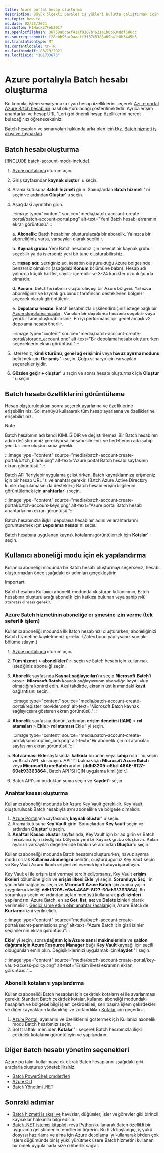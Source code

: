 ```yaml
---
title: Azure portal hesap oluşturma
description: Büyük ölçekli paralel iş yükleri bulutta çalıştırmak için Azure portalda bir Azure Batch hesabı oluşturmayı öğrenin
ms.topic: how-to
ms.date: 02/23/2021
ms.custom: H1Hack27Feb2017
ms.openlocfilehash: 36759a0caef41af9307bf621a1b6b634ddf586cc
ms.sourcegitcommit: f28ebb95ae9aaaff3f87d8388a09b41e0b3445b5
ms.translationtype: MT
ms.contentlocale: tr-TR
ms.lasthandoff: 03/29/2021
ms.locfileid: "101703673"
---
```

# <a name="create-a-batch-account-with-the-azure-portal"></a>Azure portalıyla Batch hesabı oluşturma

Bu konuda, işlem senaryonuza uyan hesap özelliklerini seçerek [Azure portal](https://portal.azure.com) [Azure Batch hesabının](accounts.md) nasıl oluşturulacağı gösterilmektedir. Ayrıca erişim anahtarları ve hesap URL 'Leri gibi önemli hesap özelliklerini nerede bulacağınızı öğreneceksiniz.

Batch hesapları ve senaryoları hakkında arka plan için bkz. [Batch hizmeti iş akışı ve kaynakları](batch-service-workflow-features.md).

## <a name="create-a-batch-account"></a>Batch hesabı oluşturma

[!INCLUDE [batch-account-mode-include](../../includes/batch-account-mode-include.md)]

1. [Azure portalında](https://portal.azure.com) oturum açın.

1. Giriş sayfasından **kaynak oluştur**' u seçin.

1. Arama kutusuna **Batch hizmeti** girin. Sonuçlardan **Batch hizmeti** ' ni seçin ve ardından **Oluştur**' u seçin.

1. Aşağıdaki ayrıntıları girin.

    :::image type="content" source="media/batch-account-create-portal/batch-account-portal.png" alt-text="Yeni Batch hesabı ekranının ekran görüntüsü.":::

    a. **Abonelik**: Batch hesabının oluşturulacağı bir abonelik. Yalnızca bir aboneliğiniz varsa, varsayılan olarak seçilidir.

    b. **Kaynak grubu**: Yeni Batch hesabınız için mevcut bir kaynak grubu seçebilir ya da isterseniz yeni bir tane oluşturabilirsiniz.

    c. **Hesap adı**: Seçtiğiniz ad, hesabın oluşturulduğu Azure bölgesinde benzersiz olmalıdır (aşağıdaki **Konum** bölümüne bakın). Hesap adı yalnızca küçük harfler, sayılar içerebilir ve 3-24 karakter uzunluğunda olmalıdır.

    d. **Konum**: Batch hesabının oluşturulacağı bir Azure bölgesi. Yalnızca aboneliğiniz ve kaynak grubunuz tarafından desteklenen bölgeler seçenek olarak görüntülenir.

    e. **Depolama hesabı**: Batch hesabınızla ilişkilendirdiğiniz isteğe bağlı bir [Azure depolama hesabı](accounts.md#azure-storage-accounts) . Var olan bir depolama hesabını seçebilir veya yeni bir tane oluşturabilirsiniz. En iyi performans için genel amaçlı v2 depolama hesabı önerilir.

    :::image type="content" source="media/batch-account-create-portal/storage_account.png" alt-text="Bir depolama hesabı oluştururken seçeneklerin ekran görüntüsü.":::

1. İsterseniz, **kimlik türünü**, **genel ağ erişimini** veya **havuz ayırma modunu** belirtmek için **Gelişmiş** ' i seçin. Çoğu senaryo için varsayılan seçenekler iyidir.

1. **Gözden geçir + oluştur**' u seçin ve sonra hesabı oluşturmak için **Oluştur** ' u seçin.

## <a name="view-batch-account-properties"></a>Batch hesabı özelliklerini görüntüleme

Hesap oluşturulduktan sonra seçerek ayarlarına ve özelliklerine erişebilirsiniz. Sol menüyü kullanarak tüm hesap ayarlarına ve özelliklerine erişebilirsiniz.

> [!NOTE]
> Batch hesabının adı kendi KIMLIĞIDIR ve değiştirilemez. Bir Batch hesabının adını değiştirmeniz gerekiyorsa, hesabı silmeniz ve hedeflenen ada sahip yeni bir tane oluşturmanız gerekir.

:::image type="content" source="media/batch-account-create-portal/batch_blade.png" alt-text="Azure portal Batch hesabı sayfasının ekran görüntüsü.":::

[Batch API 'leriyle](batch-apis-tools.md#azure-accounts-for-batch-development)bir uygulama geliştirirken, Batch kaynaklarınıza erişmeniz için bir hesap URL 'si ve anahtar gerekir. (Batch Azure Active Directory kimlik doğrulamasını da destekler.) Batch hesabı erişim bilgilerini görüntülemek için **anahtarlar**' ı seçin.

:::image type="content" source="media/batch-account-create-portal/batch-account-keys.png" alt-text="Azure portal Batch hesabı anahtarlarının ekran görüntüsü.":::

Batch hesabınızla ilişkili depolama hesabının adını ve anahtarlarını görüntülemek için **Depolama hesabı**'nı seçin.

Batch hesabına uygulanan [kaynak kotalarını](batch-quota-limit.md) görüntülemek için **Kotalar**' ı seçin.

## <a name="additional-configuration-for-user-subscription-mode"></a>Kullanıcı aboneliği modu için ek yapılandırma

Kullanıcı aboneliği modunda bir Batch hesabı oluşturmayı seçerseniz, hesabı oluşturmadan önce aşağıdaki ek adımları gerçekleştirin.

> [!IMPORTANT]
> Batch hesabını Kullanıcı abonelik modunda oluşturan kullanıcının, Batch hesabının oluşturulacağı abonelik için katkıda bulunan veya sahip rolü ataması olması gerekir.

### <a name="allow-azure-batch-to-access-the-subscription-one-time-operation"></a>Azure Batch hizmetinin aboneliğe erişmesine izin verme (tek seferlik işlem)

Kullanıcı aboneliği modunda ilk Batch hesabınızı oluştururken, aboneliğinizi Batch hizmetine kaydetmeniz gerekir. (Zaten bunu yaptıysanız sonraki bölüme atlayın.)

1. [Azure portalında](https://portal.azure.com) oturum açın.

1. **Tüm hizmet**  >  **abonelikleri**' ni seçin ve Batch hesabı için kullanmak istediğiniz aboneliği seçin.

1. **Abonelik** sayfasında **Kaynak sağlayıcıları**'nı seçip **Microsoft.Batch**'i arayın. **Microsoft.Batch** kaynak sağlayıcısının aboneliğe kayıtlı olup olmadığını kontrol edin. Aksi takdirde, ekranın üst kısmındaki **kayıt** bağlantısını seçin.

    :::image type="content" source="media/batch-account-create-portal/register_provider.png" alt-text="Microsoft.Batch kaynak sağlayıcısını gösteren ekran görüntüsü.":::

1. **Abonelik** sayfasına dönün, ardından **erişim denetimi (IAM)**  >  **rol atamaları**  >  **Ekle**  >  **rol ataması** Ekle ' yi seçin.

    :::image type="content" source="media/batch-account-create-portal/subscription_iam.png" alt-text="Bir abonelik için rol atamaları sayfasının ekran görüntüsü.":::

1. **Rol ataması Ekle** sayfasında, **katkıda** bulunan veya **sahip** rolü ' nü seçin ve Batch API 'sini arayın. API 'YI bulmak için **Microsoft Azure Batch** veya **MicrosoftAzureBatch** aratın. (**ddbf3205-c6bd-46AE-8127-60eb93363864** , Batch API 'Si IÇIN uygulama kimliğidir.)

1. Batch API'sini bulduktan sonra seçin ve **Kaydet**'i seçin.

### <a name="create-a-key-vault"></a>Anahtar kasası oluşturma

Kullanıcı aboneliği modunda bir [Azure Key Vault](../key-vault/general/overview.md) gereklidir. Key Vault, oluşturulacak Batch hesabıyla aynı abonelikte ve bölgede olmalıdır.

1. [Azure Portal](https://portal.azure.com)ana sayfasında, **kaynak oluştur**' u seçin.
1. Arama kutusuna **Key Vault** girin. Sonuçlardan **Key Vault** seçin ve ardından **Oluştur**' u seçin.
1. **Anahtar Kasası oluştur** sayfasında, Key Vault için bir ad girin ve Batch hesabınız için istediğiniz bölgede yeni bir kaynak grubu oluşturun. Kalan ayarları varsayılan değerlerinde bırakın ve ardından **Oluştur**'u seçin.

Kullanıcı aboneliği modunda Batch hesabını oluştururken, havuz ayırma modu olarak **Kullanıcı aboneliğini** belirtin, oluşturduğunuz Key Vault seçin ve Key Vault Azure Batch erişim izni vermek için kutuyu işaretleyin.

Key Vault el ile erişim izni vermeyi tercih ediyorsanız, Key Vault **erişim ilkeleri** bölümüne gidin ve **erişim ilkesi Ekle**' yi seçin. **Sorumluyu Seç** ' in yanındaki bağlantıyı seçin ve **Microsoft Azure Batch** için arama yapın (uygulama kimliği **ddbf3205-c6bd-46AE-8127-60eb93363864**). Bu sorumluyu seçin ve ardından açılan menüyü kullanarak **gizli izinleri** yapılandırın. Azure Batch, en az **Get**, **list**, **set** ve **Delete** izinleri olarak verilmelidir. [Geçici silme etkin olan anahtar kasaları](../key-vault/general/soft-delete-overview.md)için, Azure Batch de **Kurtarma** izni verilmelidir.

:::image type="content" source="media/batch-account-create-portal/secret-permissions.png" alt-text="Azure Batch için gizli izinler seçimlerinin ekran görüntüsü":::

**Ekle**' yi seçin, sonra **dağıtım Için Azure sanal makinelerinin** ve **şablon dağıtımı için Azure Resource Manager** bağlı **Key Vault** kaynağı için seçili olduğundan emin olun. Değişikliklerinizi uygulamak için **Kaydet** ' i seçin.

:::image type="content" source="media/batch-account-create-portal/key-vault-access-policy.png" alt-text="Erişim ilkesi ekranının ekran görüntüsü.":::

### <a name="configure-subscription-quotas"></a>Abonelik kotalarını yapılandırma

Kullanıcı aboneliği Batch hesapları için [çekirdek kotaların](batch-quota-limit.md) el ile ayarlanması gerekir. Standart Batch çekirdek kotalar, kullanıcı aboneliği modundaki hesaplara ve bölgesel bilgi işlem çekirdekleri, seri başına işlem çekirdekleri ve diğer kaynakların kullanıldığı ve zorlandıkları [Kotalar](../azure-resource-manager/management/azure-subscription-service-limits.md) için geçerlidir.

1. [Azure Portal](https://portal.azure.com), ayarlarını ve özelliklerini göstermek için Kullanıcı abonelik modu Batch hesabınızı seçin.
1. Sol taraftaki menüden **Kotalar** ' ı seçerek Batch hesabınızla ilişkili çekirdek kotalarını görüntüleyin ve yapılandırın.

## <a name="other-batch-account-management-options"></a>Diğer Batch hesabı yönetim seçenekleri

Azure portalını kullanmaya ek olarak Batch hesaplarını aşağıdaki gibi araçlarla oluşturup yönetebilirsiniz:

- [Batch PowerShell cmdlet’leri](batch-powershell-cmdlets-get-started.md)
- [Azure CLI](batch-cli-get-started.md)
- [Batch Yönetimi .NET](batch-management-dotnet.md)

## <a name="next-steps"></a>Sonraki adımlar

- [Batch hizmeti iş akışı ve](batch-service-workflow-features.md) havuzlar, düğümler, işler ve görevler gibi birincil kaynaklar hakkında bilgi edinin.
- [Batch .NET istemci kitaplığı](quick-run-dotnet.md) veya [Python](quick-run-python.md) kullanarak Batch özellikli bir uygulama geliştirmenin temellerini öğrenin. Bu hızlı başlangıç, iş yükü dosyası hazırlama ve alma için Azure depolama 'yı kullanarak birden çok işlem düğümünde bir iş yükü yürütmek üzere Batch hizmetini kullanan bir örnek uygulamada size rehberlik sağlar.